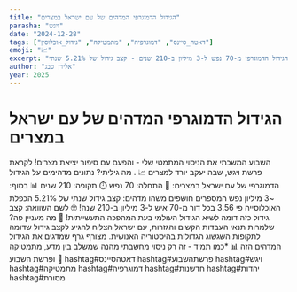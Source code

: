 ```yaml
---
title: "הגידול הדמוגרפי המדהים של עם ישראל במצרים"
parasha: "ויגש"
date: "2024-12-28"
tags: ["דאטה_סיינס", "דמוגרפיה", "מתמטיקה", "גידול_אוכלוסין"]
emoji: "📈"
excerpt: "ניתוח מתמטי של הגידול הדמוגרפי מ-70 נפש ל-3 מיליון ב-210 שנים - קצב גידול של 5.21% שנתי"
author: "אלירן סבג"
year: 2025
---
```


# הגידול הדמוגרפי המדהים של עם ישראל במצרים

השבוע המשכתי את הניסוי המתמטי שלי - והפעם עם סיפור יציאת מצרים! לקראת פרשת ויגש, שבה יעקב יורד למצרים 📈 .
מה גיליתי? נתונים מדהימים על הגידול הדמוגרפי של עם ישראל במצרים:
🔢 התחלה: 70 נפש ⏱️ תקופה: 210 שנים 📊 בסוף: ~3 מיליון נפש
המספרים חושפים משהו מדהים:
קצב גידול שנתי של 5.21%
הכפלת האוכלוסייה פי 3.56 בכל דור
מ-70 איש ל-3 מיליון ב-210 שנה!
🤓 לשם השוואה: קצב גידול כזה דומה לשיא הגידול העולמי בעת המהפכה התעשייתית!
🎯 מה מעניין פה? שלמרות תנאי העבדות הקשים והגזרות, עם ישראל הצליח להגיע לקצב גידול שדומה לתקופות השגשוג הגדולות בהיסטוריה האנושית.
מצורף גרף שמדגים את הגידול המדהים הזה 📊
*כמו תמיד - זה רק ניסוי מחשבתי מהנה שמשלב בין מדע, מתמטיקה ופרשת השבוע 🙏
hashtag#דאטהסיינס hashtag#פרשתהשבוע hashtag#ויגש hashtag#מתמטיקה hashtag#דמוגרפיה hashtag#חדשנות hashtag#יהדות hashtag#מסורת
